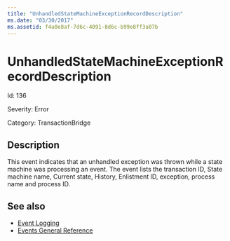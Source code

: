 ```yaml
---
title: "UnhandledStateMachineExceptionRecordDescription"
ms.date: "03/30/2017"
ms.assetid: f4a0e8af-7d6c-4091-8d6c-b99e8ff3a07b
---
```

# UnhandledStateMachineExceptionRecordDescription
Id: 136  
  
 Severity: Error  
  
 Category: TransactionBridge  
  
## Description  
 This event indicates that an unhandled exception was thrown while a state machine was processing an event. The event lists the transaction ID, State machine name, Current state, History, Enlistment ID, exception, process name and process ID.  
  
## See also

- [Event Logging](../../../../../docs/framework/wcf/diagnostics/event-logging/index.md)
- [Events General Reference](../../../../../docs/framework/wcf/diagnostics/event-logging/events-general-reference.md)
